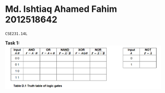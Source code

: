 # **Md. Ishtiaq Ahamed Fahim 2012518642**
`CSE231.14L`

**Task 1:**
![Q1](https://github.com/IAFahim/CSE231/blob/master/Lab/Lab_1/Task_1/Question/Task_1.png)
    
